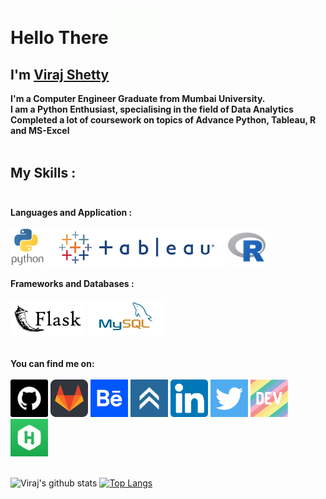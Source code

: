 # Hello There <img src = "https://github.com/VirajVShetty/VirajVShetty/blob/main/Source/hello.gif" width="80px">

## I'm [Viraj Shetty](https://virajvshetty.github.io/)

<b>I'm a Computer Engineer Graduate from Mumbai University.</br>
I am a Python Enthusiast, specialising in the field of Data Analytics </br>
Completed a lot of coursework on topics of Advance Python, Tableau, R and MS-Excel </b> </br></br>

## My Skills :</br> </br>
<b> Languages and Application : </b> </br> </br>
<img height="60" src="https://github.com/VirajVShetty/VirajVShetty/blob/main/Source/python.svg"></a>
<img height="60" src="https://github.com/VirajVShetty/VirajVShetty/blob/main/Source/tableau-long.png"></a>
<img height="60" src="https://github.com/VirajVShetty/VirajVShetty/blob/main/Source/r.svg"></a>
</br> </br>
<b> Frameworks and Databases : </b> </br> </br>
<img height="60" src="https://github.com/VirajVShetty/VirajVShetty/blob/main/Source/flask.svg"></a>
<img height="60" src="https://github.com/VirajVShetty/VirajVShetty/blob/main/Source/mysql.svg"></a>
</br></br>

<b> You can find me on: </b> </br> </br>
<a href="https://github.com/VirajVShetty"><img height="60" src="https://github.com/VirajVShetty/VirajVShetty/blob/main/Source/github-square.png"></a>
<a href="https://gitlab.com/VirajVShetty"><img height="60" src="https://github.com/VirajVShetty/VirajVShetty/blob/main/Source/gitlab.png"></a>
<a href = "https://www.behance.net/virajshetty"><img height="60" src="https://github.com/VirajVShetty/VirajVShetty/blob/main/Source/behance.png"></a>
<a href="https://www.youracclaim.com/users/viraj-shetty.d917c426"><img height="60" src="https://github.com/VirajVShetty/VirajVShetty/blob/main/Source/youracclaim.png"></a>
<a href="https://www.linkedin.com/in/virajshetty47/"><img height="60" src="https://github.com/VirajVShetty/VirajVShetty/blob/main/Source/linkedin.png"></a>
<a href="https://twitter.com/virajshetty47"><img height="60" src="https://github.com/VirajVShetty/VirajVShetty/blob/main/Source/twitter.png"></a>
<a href="https://dev.to/virajvshetty"><img height="60" src="https://github.com/VirajVShetty/VirajVShetty/blob/main/Source/devto.png"></a>
<a href = "https://www.hackerrank.com/viraj_shetty"><img height="60" src="https://github.com/VirajVShetty/VirajVShetty/blob/main/Source/hackerrank.jpg"></a>
</br></br>

![Viraj's github stats](https://github-readme-stats.vercel.app/api?username=VirajVShetty&show_icons=true&theme=radical)
[![Top Langs](https://github-readme-stats.vercel.app/api/top-langs/?username=VirajVShetty&layout=compact&theme=radical)](https://github.com/VirajVShetty)
